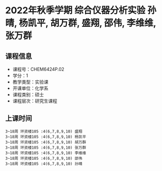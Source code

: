 # 2022年秋季学期 综合仪器分析实验 孙晴, 杨凯平, 胡万群, 盛翔, 邵伟, 李维维, 张万群






## 课程信息

- 课程号：CHEM6424P.02
- 学分：1
- 教学类型：实验课
- 开课单位：化学系
- 课程类别：硕士
- 课程层次：研究生课程

## 上课时间

```
3~18周 环资楼105 :4(6,7,8,9,10) 盛翔
3~18周 环资楼105 :4(6,7,8,9,10) 杨凯平
3~18周 环资楼105 :4(6,7,8,9,10) 胡万群
3~18周 环资楼105 :4(6,7,8,9,10) 张万群
3~18周 环资楼105 :4(6,7,8,9,10) 李维维
3~18周 环资楼105 :4(6,7,8,9,10) 邵伟
3~18周 环资楼105 :4(6,7,8,9,10) 孙晴
```

